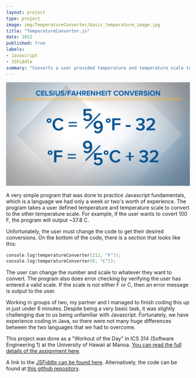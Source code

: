 ```yaml
---
layout: project
type: project
image: img/TemperatureConverter/basic_temperature_image.jpg
title: "TemperatureConverter.js"
date: 2022
published: true
labels:
- Javascript
- JSFiddle
summary: "Converts a user provided temperature and temperature scale to convert to the other temperature scale (ex 100 F will convert to 37.8 C)"
---
```


<div class="text-center p-4">
  <img width="1000px" class="img-fluid" src="../img/TemperatureConverter/conversion_formulas.png" >
</div>

A very simple program that was done to practice Javascript fundamentals, which is a language we had only a week or two's worth of experience.  The program takes a user defined temperature and temperature scale to convert to the other temperature scale.  For example, if the user wants to covert 100 F, the program will output ~37.8 C.

Unfortunately, the user must change the code to get their desired conversions.  On the bottom of the code, there is a section that looks like this:

```cpp
console.log(temperatureConverter(212, "F"));
console.log(temperatureConverter(0, "C"));
```

The user can change the number and scale to whatever they want to convert.  The program also does error checking by verifying the user has entered a valid scale.  If the scale is not either F or C, then an error message is output to the user.

Working in groups of two, my partner and I managed to finish coding this up in just under 6 minutes.  Despite being a very basic task, it was slightly challenging due to us being unfamiliar with Javascript.  Fortunately, we have experience coding in Java, so there were not many huge differences between the two languages that we had to overcome.

This project was done as a "Workout of the Day" in ICS 314 (Software Engineering 1) at the University of Hawaii at Manoa.  [You can read the full details of the assignment here](https://courses.ics.hawaii.edu/ics314f22/morea/javascript-1/inclass-temperature-converter.html).

A link to the [JSFiddle can be found here](https://jsfiddle.net/galenc12/4zk7cLpb/10/).
Alternatively, the code can be found at [this github repository](https://github.com/GalenChang/TemperatureConverter).
